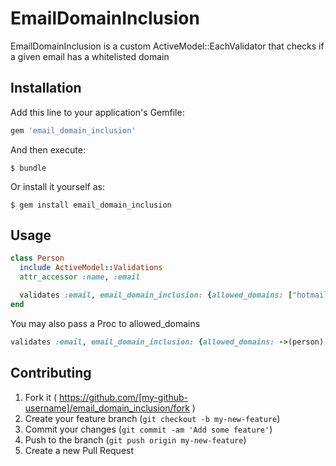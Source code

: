 # EmailDomainInclusion

EmailDomainInclusion is a custom ActiveModel::EachValidator that checks if a given email has a whitelisted domain

## Installation

Add this line to your application's Gemfile:

```ruby
gem 'email_domain_inclusion'
```

And then execute:

    $ bundle

Or install it yourself as:

    $ gem install email_domain_inclusion

## Usage

```ruby
class Person
  include ActiveModel::Validations
  attr_accessor :name, :email

  validates :email, email_domain_inclusion: {allowed_domains: ["hotmail.com", "gmail.com"]}
end
```

You may also pass a Proc to allowed_domains

```ruby
validates :email, email_domain_inclusion: {allowed_domains: ->(person) { AllowedDomains.pluck(:domain) }}
```

## Contributing

1. Fork it ( https://github.com/[my-github-username]/email_domain_inclusion/fork )
2. Create your feature branch (`git checkout -b my-new-feature`)
3. Commit your changes (`git commit -am 'Add some feature'`)
4. Push to the branch (`git push origin my-new-feature`)
5. Create a new Pull Request
